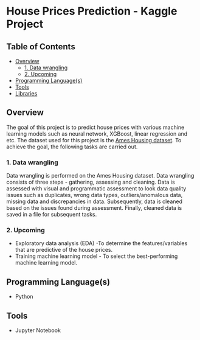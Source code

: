 # House Prices Prediction - Kaggle Project

## Table of Contents  
* [Overview](#overview)  
  * [1. Data wrangling](#task1)  
  * [2. Upcoming](#upcoming)  
* [Programming Language(s)](#programming_languages)
* [Tools](#tools)
* [Libraries](#libraries)

<a id="overview"></a>
## Overview

The goal of this project is to predict house prices with various machine learning models such as neural network, XGBoost, linear regression and etc. The dataset used for this project is the [Ames Housing dataset](https://www.kaggle.com/c/house-prices-advanced-regression-techniques). To achieve the goal, the following tasks are carried out.

<a name="task1"></a>
### 1. Data wrangling
Data wrangling is performed on the Ames Housing dataset. Data wrangling consists of three steps - gathering, assessing and cleaning. Data is assessed with visual and programmatic assessment to look data quality issues such as duplicates, wrong data types, outliers/anomalous data, missing data and discrepancies in data. Subsequently, data is cleaned based on the issues found during assessment. Finally, cleaned data is saved in a file for subsequent tasks.

<a name="upcoming"></a>
### 2. Upcoming
- Exploratory data analysis (EDA) -To determine the features/variables that are predictive of the house prices.
- Training machine learning model - To select the best-performing machine learning model.

<a name="programming_languages"></a>
## Programming Language(s)
- Python

<a name="tools"></a>
## Tools
- Jupyter Notebook
